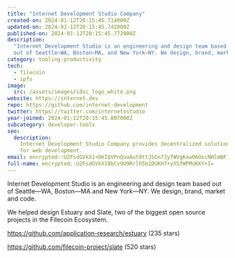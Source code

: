 ```yaml
---
title: "Internet Development Studio Company"
created-on: 2024-01-12T20:15:45.714000Z
updated-on: 2024-01-12T20:15:45.742000Z
published-on: 2024-01-12T20:15:45.772000Z
description:
  "Internet Development Studio is an engineering and design team based
  out of Seattle—WA, Boston—MA, and New York—NY. We design, brand, market, and code."
category: tooling-productivity
tech:
  - filecoin
  - ipfs
image:
  src: /assets/images/idsc_logo_white.png
website: https://internet.dev
repo: https://github.com/internet-development
twitter: https://twitter.com/internetxstudio
year-joined: 2024-01-12T20:15:45.807000Z
subcategory: developer-tools
seo:
  description:
    Internet Development Studio Company provides decentralized solutions
    for web development.
email: encrypted::U2FsdGVkX1+bKIQVPnQuaAut9ttJSGn7JyfWVgKxw06OxcNHlmNFI7fmlZLEo76R
full-name: encrypted::U2FsdGVkX18bCv9U9Rrlh5b1DUKH7+yXSfWPMoKKY+I=
---
```


Internet Development Studio is an engineering and design team based out of Seattle—WA, Boston—MA and New York—NY. We design, brand, market and code.

We helped design Estuary and Slate, two of the biggest open source projects in the Filecoin Ecosystem.

<https://github.com/application-research/estuary> (235 stars)

<https://github.com/filecoin-project/slate> (520 stars)
